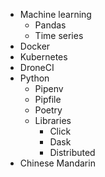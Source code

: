 * Machine learning
	* Pandas
	* Time series
* Docker
* Kubernetes
* DroneCI
* Python
	* Pipenv
	* Pipfile
	* Poetry
	* Libraries
		* Click
		* Dask
		* Distributed
* Chinese Mandarin
